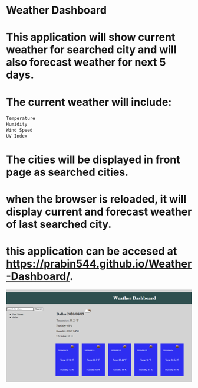 # Weather Dashboard
# This application will show current weather for searched city and will also forecast weather for next 5 days.
# The current weather will include:
    Temperature
    Humidity
    Wind Speed
    UV Index
# The cities will be displayed in front page as searched cities. 
# when the browser is reloaded, it will display current and forecast weather of last searched city. 
# this application can be accesed at https://prabin544.github.io/Weather-Dashboard/.
![Alt text](/Assets/initial.PNG?raw=true "Initial Page")
